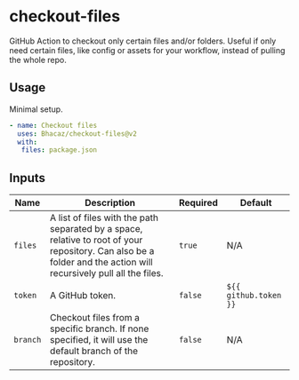 # checkout-files
GitHub Action to checkout only certain files and/or folders.
Useful if only need certain files, like config or
assets for your workflow, instead of pulling the whole repo.

## Usage

Minimal setup.

```yaml
- name: Checkout files
  uses: Bhacaz/checkout-files@v2
  with:
   files: package.json
```

## Inputs

|Name|Description|Required|Default|
|---|---|---|---|
|`files`|A list of files with the path separated by a space, relative to root of your repository. Can also be a folder and the action will recursively pull all the files.|`true`|N/A|
|`token`|A GitHub token. |`false`|`${{ github.token }}`|
|`branch`|Checkout files from a specific branch. If none specified, it will use the default branch of the repository.|`false`|N/A|
